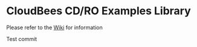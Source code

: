 # CloudBees CD/RO Examples Library

Please refer to the [Wiki](https://github.com/cloudbees-guru/cd-examples-library/wiki) for information

Test commit
